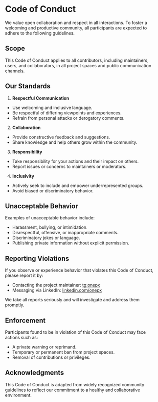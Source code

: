 # Code of Conduct

We value open collaboration and respect in all interactions. To foster a welcoming and productive community, all participants are expected to adhere to the following guidelines.

## Scope

This Code of Conduct applies to all contributors, including maintainers, users, and collaborators, in all project spaces and public communication channels.

## Our Standards

1. **Respectful Communication**
  - Use welcoming and inclusive language.
  - Be respectful of differing viewpoints and experiences.
  - Refrain from personal attacks or derogatory comments.

2. **Collaboration**
  - Provide constructive feedback and suggestions.
  - Share knowledge and help others grow within the community.

3. **Responsibility**
  - Take responsibility for your actions and their impact on others.
  - Report issues or concerns to maintainers or moderators.

4. **Inclusivity**
  - Actively seek to include and empower underrepresented groups.
  - Avoid biased or discriminatory behavior.

## Unacceptable Behavior

Examples of unacceptable behavior include:

- Harassment, bullying, or intimidation.
- Disrespectful, offensive, or inappropriate comments.
- Discriminatory jokes or language.
- Publishing private information without explicit permission.

## Reporting Violations

If you observe or experience behavior that violates this Code of Conduct, please report it by:

- Contacting the project maintainer: [tg:onepx](https://t.me/onepx)
- Messaging via LinkedIn: [linkedin.com/onepx](https://linkedin.com/in/onepx)

We take all reports seriously and will investigate and address them promptly.

## Enforcement

Participants found to be in violation of this Code of Conduct may face actions such as:

- A private warning or reprimand.
- Temporary or permanent ban from project spaces.
- Removal of contributions or privileges.

## Acknowledgments

This Code of Conduct is adapted from widely recognized community guidelines to reflect our commitment to a healthy and collaborative environment.
